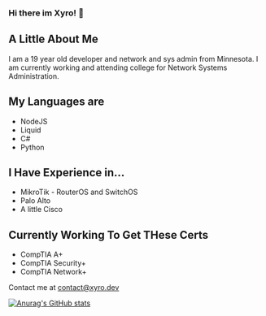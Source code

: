 ### Hi there im Xyro! 👋

## A Little About Me
I am a 19 year old developer and network and sys admin from Minnesota.
I am currently working and attending college for Network Systems Administration.

## My Languages are
 - NodeJS
 - Liquid 
 - C#
 - Python

## I Have Experience in...
 - MikroTik - RouterOS and SwitchOS
 - Palo Alto
 - A little Cisco

## Currently Working To Get THese Certs
 - CompTIA A+
 - CompTIA Security+
 - CompTIA Network+

Contact me at contact@xyro.dev

[![Anurag's GitHub stats](https://github-readme-stats.vercel.app/api?username=XyroDev&theme=algolia)](https://github.com/anuraghazra/github-readme-stats)

<!--
**XyroDev/XyroDev** is a ✨ _special_ ✨ repository because its `README.md` (this file) appears on your GitHub profile.

Here are some ideas to get you started:

- 🔭 I’m currently working on ...
- 🌱 I’m currently learning ...
- 👯 I’m looking to collaborate on ...
- 🤔 I’m looking for help with ...
- 💬 Ask me about ...
- 📫 How to reach me: ...
- 😄 Pronouns: ...
- ⚡ Fun fact: ...
-->
